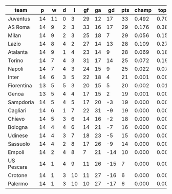 |    team    | p  | w  | d | l  | gf | ga | gd  | pts | champ | top2  | top3  | top4  |  5-7  | bot4  | bot3  | bot2  |
|------------|----|----|---|----|----|----|-----|-----|-------|-------|-------|-------|-------|-------|-------|-------|
| Juventus   | 14 | 11 | 0 |  3 | 29 | 12 |  17 |  33 | 0.492 | 0.706 | 0.826 | 0.904 | 0.087 | 0.000 | 0.000 | 0.000|
| AS Roma    | 14 |  9 | 2 |  3 | 33 | 16 |  17 |  29 | 0.176 | 0.380 | 0.554 | 0.689 | 0.254 | 0.000 | 0.000 | 0.000|
| Milan      | 14 |  9 | 2 |  3 | 25 | 18 |   7 |  29 | 0.056 | 0.159 | 0.283 | 0.420 | 0.402 | 0.000 | 0.000 | 0.000|
| Lazio      | 14 |  8 | 4 |  2 | 27 | 14 |  13 |  28 | 0.109 | 0.278 | 0.448 | 0.603 | 0.307 | 0.000 | 0.000 | 0.000|
| Atalanta   | 14 |  9 | 1 |  4 | 23 | 14 |   9 |  28 | 0.069 | 0.183 | 0.328 | 0.485 | 0.376 | 0.000 | 0.000 | 0.000|
| Torino     | 14 |  7 | 4 |  3 | 31 | 17 |  14 |  25 | 0.072 | 0.194 | 0.344 | 0.496 | 0.371 | 0.000 | 0.000 | 0.000|
| Napoli     | 14 |  7 | 4 |  3 | 24 | 15 |   9 |  25 | 0.022 | 0.079 | 0.159 | 0.267 | 0.432 | 0.000 | 0.000 | 0.000|
| Inter      | 14 |  6 | 3 |  5 | 22 | 18 |   4 |  21 | 0.001 | 0.003 | 0.008 | 0.018 | 0.130 | 0.019 | 0.006 | 0.002|
| Fiorentina | 13 |  5 | 5 |  3 | 20 | 15 |   5 |  20 | 0.002 | 0.012 | 0.028 | 0.059 | 0.230 | 0.007 | 0.002 | 0.000|
| Genoa      | 13 |  5 | 4 |  4 | 17 | 15 |   2 |  19 | 0.001 | 0.004 | 0.011 | 0.026 | 0.146 | 0.014 | 0.004 | 0.001|
| Sampdoria  | 14 |  5 | 4 |  5 | 17 | 20 |  -3 |  19 | 0.000 | 0.002 | 0.007 | 0.015 | 0.098 | 0.028 | 0.008 | 0.002|
| Cagliari   | 14 |  6 | 1 |  7 | 22 | 31 |  -9 |  19 | 0.000 | 0.001 | 0.003 | 0.006 | 0.048 | 0.064 | 0.025 | 0.007|
| Chievo     | 14 |  5 | 3 |  6 | 14 | 16 |  -2 |  18 | 0.000 | 0.000 | 0.002 | 0.009 | 0.069 | 0.035 | 0.011 | 0.003|
| Bologna    | 14 |  4 | 4 |  6 | 14 | 21 |  -7 |  16 | 0.000 | 0.000 | 0.000 | 0.002 | 0.023 | 0.123 | 0.051 | 0.016|
| Udinese    | 14 |  4 | 3 |  7 | 18 | 23 |  -5 |  15 | 0.000 | 0.000 | 0.000 | 0.001 | 0.017 | 0.148 | 0.063 | 0.023|
| Sassuolo   | 14 |  4 | 2 |  8 | 17 | 26 |  -9 |  14 | 0.000 | 0.000 | 0.000 | 0.001 | 0.011 | 0.196 | 0.089 | 0.033|
| Empoli     | 14 |  2 | 4 |  8 |  7 | 21 | -14 |  10 | 0.000 | 0.000 | 0.000 | 0.000 | 0.000 | 0.738 | 0.524 | 0.304|
| US Pescara | 14 |  1 | 4 |  9 | 11 | 26 | -15 |   7 | 0.000 | 0.000 | 0.000 | 0.000 | 0.000 | 0.812 | 0.634 | 0.407|
| Crotone    | 14 |  1 | 3 | 10 | 11 | 27 | -16 |   6 | 0.000 | 0.000 | 0.000 | 0.000 | 0.000 | 0.917 | 0.809 | 0.624|
| Palermo    | 14 |  1 | 3 | 10 | 10 | 27 | -17 |   6 | 0.000 | 0.000 | 0.000 | 0.000 | 0.000 | 0.899 | 0.773 | 0.578|
